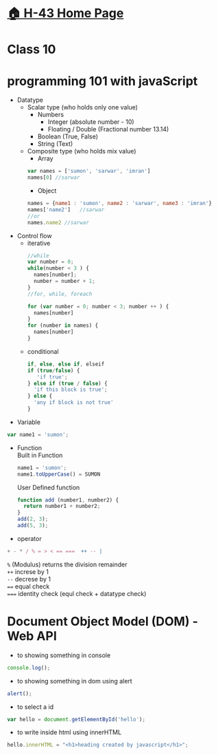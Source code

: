 # [:house: H-43 Home Page](https://poloey.gitlab.io/h43/)

# Class 10 

# programming 101 with javaScript
* Datatype
  * Scalar type (who holds only one value)
    * Numbers
      * Integer (absolute number - 10)
      * Floating / Double (Fractional number 13.14)
    * Boolean (True, False)
    * String (Text)
  * Composite type (who holds mix value)
    * Array 
    ~~~js
    var names = ['sumon', 'sarwar', 'imran']  
    names[0] //sarwar
    ~~~
    * Object
    ~~~js
    names = {name1 : 'sumon', name2 : 'sarwar', name3 : 'imran'} 
    names['name2']   //sarwar
    //or
    names.name2 //sarwar
    ~~~
* Control flow
  * iterative
    ~~~js
    //while 
    var number = 0;
    while(number < 3 ) {
      names[number];
      number = number + 1;
    }
    //for, while, foreach  

    for (var number = 0; number < 3; number ++ ) {
      names[number]
    }
    for (number in names) {
      names[number]
    }
    ~~~
  * conditional
    ~~~js
    if, else, else if, elseif
    if (true/false) {
       'if true';
    } else if (true / false) {
      'if this block is true';
    } else {
      'any if block is not true'
    }
    ~~~
* Variable
~~~js
var name1 = 'sumon';
~~~

* Function   
  Built in Function 
  ~~~js
  name1 = 'sumon';
  name1.toUpperCase() = SUMON
  ~~~

  User Defined function   
  ~~~js
  function add (number1, number2) {
    return number1 + number2;
  }
  add(2, 3);
  add(5, 3);
  ~~~
  
* operator
~~~js
+ - * / % = > < == ===  ++ -- | 
~~~
`%` (Modulus) returns the division remainder    
`++` increse by 1    
`--` decrese by 1    
`==` equal check    
`===` identity check (equl check + datatype check)    


# Document Object Model (DOM) - Web API

* to showing something in console
~~~js
console.log();
~~~

* to showing something in dom using alert   
~~~js 
alert();
~~~   


* to select a id    

~~~js
var hello = document.getElementById('hello');
~~~

* to write inside html using innerHTML
~~~js
hello.innerHTML = "<h1>heading created by javascript</h1>";
~~~













